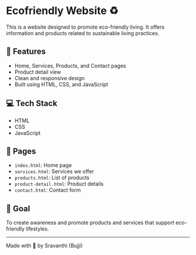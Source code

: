 # Ecofriendly Website ♻️

This is a website designed to promote eco-friendly living. It offers information and products related to sustainable living practices.

## 🌱 Features
- Home, Services, Products, and Contact pages
- Product detail view
- Clean and responsive design
- Built using HTML, CSS, and JavaScript

## 💻 Tech Stack
- HTML
- CSS
- JavaScript

## 📁 Pages
- `index.html`: Home page
- `services.html`: Services we offer
- `products.html`: List of products
- `product-detail.html`: Product details
- `contact.html`: Contact form

## 📌 Goal
To create awareness and promote products and services that support eco-friendly lifestyles.

---

Made with 💚 by Sravanthi (Bujji)
